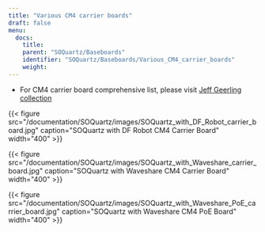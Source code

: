 ```yaml
---
title: "Various CM4 carrier boards"
draft: false
menu:
  docs:
    title:
    parent: "SOQuartz/Baseboards"
    identifier: "SOQuartz/Baseboards/Various_CM4_carrier_boards"
    weight:
---
```


* For CM4 carrier board comprehensive list, please visit [Jeff Geerling collection](https://pipci.jeffgeerling.com/boards_cm)

{{< figure src="/documentation/SOQuartz/images/SOQuartz_with_DF_Robot_carrier_board.jpg" caption="SOQuartz with DF Robot CM4 Carrier Board" width="400" >}}

{{< figure src="/documentation/SOQuartz/images/SOQuartz_with_Waveshare_carrier_board.jpg" caption="SOQuartz with Waveshare CM4 Carrier Board" width="400" >}}

{{< figure src="/documentation/SOQuartz/images/SOQuartz_with_Waveshare_PoE_carrier_board.jpg" caption="SOQuartz with Waveshare CM4 PoE Board" width="400" >}}

